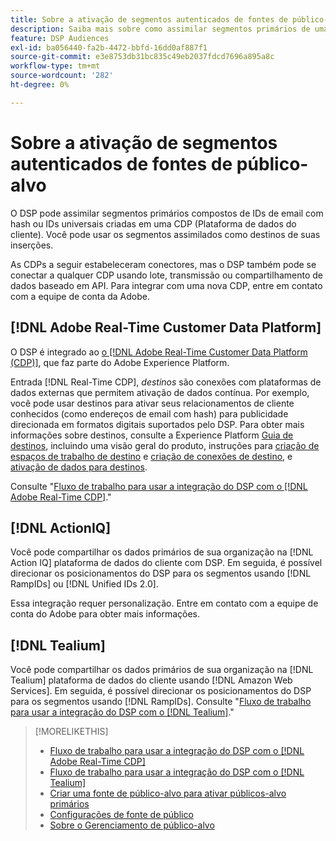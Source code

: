 ```yaml
---
title: Sobre a ativação de segmentos autenticados de fontes de público-alvo
description: Saiba mais sobre como assimilar segmentos primários de uma plataforma de dados do cliente.
feature: DSP Audiences
exl-id: ba056440-fa2b-4472-bbfd-16dd0af887f1
source-git-commit: e3e8753db31bc835c49eb2037fdcd7696a895a8c
workflow-type: tm+mt
source-wordcount: '282'
ht-degree: 0%

---
```


# Sobre a ativação de segmentos autenticados de fontes de público-alvo

O DSP pode assimilar segmentos primários compostos de IDs de email com hash ou IDs universais criadas em uma CDP (Plataforma de dados do cliente). Você pode usar os segmentos assimilados como destinos de suas inserções.

As CDPs a seguir estabeleceram conectores, mas o DSP também pode se conectar a qualquer CDP usando lote, transmissão ou compartilhamento de dados baseado em API. Para integrar com uma nova CDP, entre em contato com a equipe de conta da Adobe.

## [!DNL Adobe Real-Time Customer Data Platform]

O DSP é integrado ao [o [!DNL Adobe Real-Time Customer Data Platform (CDP)]](https://experienceleague.adobe.com/docs/experience-platform/rtcdp/overview.html?lang=pt-BR), que faz parte do Adobe Experience Platform.

Entrada [!DNL Real-Time CDP], *destinos* são conexões com plataformas de dados externas que permitem ativação de dados contínua. Por exemplo, você pode usar destinos para ativar seus relacionamentos de cliente conhecidos (como endereços de email com hash) para publicidade direcionada em formatos digitais suportados pelo DSP. Para obter mais informações sobre destinos, consulte a Experience Platform [Guia de destinos](https://experienceleague.adobe.com/docs/experience-platform/destinations/home.html), incluindo uma visão geral do produto, instruções para [criação de espaços de trabalho de destino](https://experienceleague.adobe.com/docs/experience-platform/destinations/ui/destinations-workspace.html) e [criação de conexões de destino](https://experienceleague.adobe.com/docs/experience-platform/destinations/ui/connect-destination.html), e [ativação de dados para destinos](https://experienceleague.adobe.com/docs/experience-platform/destinations/ui/activate/activate-segment-streaming-destinations.html).

Consulte &quot;[Fluxo de trabalho para usar a integração do DSP com o [!DNL Adobe Real-Time CDP]](/help/dsp/audiences/sources/source-adobe-rtcdp.md).&quot;

## [!DNL ActionIQ]

Você pode compartilhar os dados primários de sua organização na [!DNL Action IQ] plataforma de dados do cliente com DSP. Em seguida, é possível direcionar os posicionamentos do DSP para os segmentos usando [!DNL RampIDs] ou [!DNL Unified IDs 2.0].

Essa integração requer personalização. Entre em contato com a equipe de conta do Adobe para obter mais informações.

## [!DNL Tealium]

Você pode compartilhar os dados primários de sua organização na [!DNL Tealium] plataforma de dados do cliente usando [!DNL Amazon Web Services]. Em seguida, é possível direcionar os posicionamentos do DSP para os segmentos usando [!DNL RampIDs]. Consulte &quot;[Fluxo de trabalho para usar a integração do DSP com o [!DNL Tealium]](/help/dsp/audiences/sources/source-tealium.md).&quot;

>[!MORELIKETHIS]
>
>* [Fluxo de trabalho para usar a integração do DSP com o [!DNL Adobe Real-Time CDP]](/help/dsp/audiences/sources/source-adobe-rtcdp.md)
>* [Fluxo de trabalho para usar a integração do DSP com o [!DNL Tealium]](/help/dsp/audiences/sources/source-tealium.md)
>* [Criar uma fonte de público-alvo para ativar públicos-alvo primários](source-create.md)
>* [Configurações de fonte de público](source-settings.md)
>* [Sobre o Gerenciamento de público-alvo](/help/dsp/audiences/audience-about.md)

<!--
>* [Workflow for Using the DSP Integration with [!DNL ActionIQ]](/help/dsp/audiences/sources/source-actioniq.md)
-->
